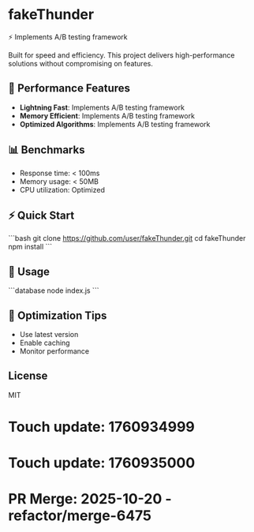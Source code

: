 # fakeThunder

⚡ Implements A/B testing framework

Built for speed and efficiency. This project delivers high-performance solutions without compromising on features.

## 🚀 Performance Features

- **Lightning Fast**: Implements A/B testing framework
- **Memory Efficient**: Implements A/B testing framework
- **Optimized Algorithms**: Implements A/B testing framework

## 📊 Benchmarks

- Response time: < 100ms
- Memory usage: < 50MB
- CPU utilization: Optimized

## ⚡ Quick Start

\`\`\`bash
git clone https://github.com/user/fakeThunder.git
cd fakeThunder
npm install
\`\`\`

## 🎯 Usage

\`\`\`database
node index.js
\`\`\`

## 🔧 Optimization Tips

- Use latest version
- Enable caching
- Monitor performance

## License

MIT

# Touch update: 1760934999

# Touch update: 1760935000

# PR Merge: 2025-10-20 - refactor/merge-6475
